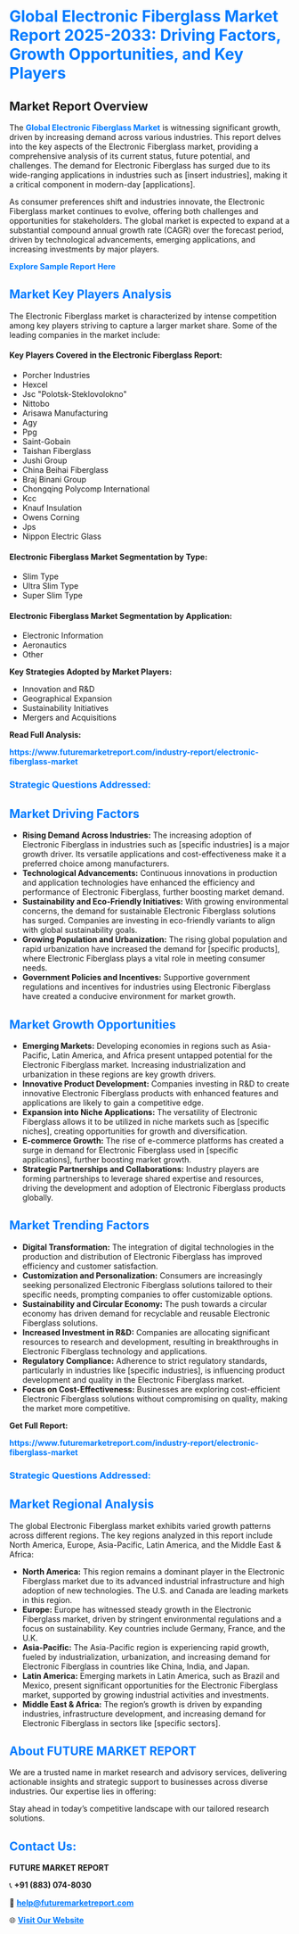 <h1 style="color: #007BFF;">Global Electronic Fiberglass Market Report 2025-2033: Driving Factors, Growth Opportunities, and Key Players</h1>

<section id="overview">
<h2>Market Report Overview</h2>
<p>The <a href="https://www.futuremarketreport.com/industry-report/electronic-fiberglass-market" style="color: #007BFF; text-decoration: none;"><strong>Global Electronic Fiberglass Market</strong></a> is witnessing significant growth, driven by increasing demand across various industries. This report delves into the key aspects of the Electronic Fiberglass market, providing a comprehensive analysis of its current status, future potential, and challenges. The demand for Electronic Fiberglass has surged due to its wide-ranging applications in industries such as [insert industries], making it a critical component in modern-day [applications].</p>
<p>As consumer preferences shift and industries innovate, the Electronic Fiberglass market continues to evolve, offering both challenges and opportunities for stakeholders. The global market is expected to expand at a substantial compound annual growth rate (CAGR) over the forecast period, driven by technological advancements, emerging applications, and increasing investments by major players.</p>
</section>

<section id="overview">
<p><a href="https://www.futuremarketreport.com/request-sample/reportId=31300" style="color: #007BFF; text-decoration: none;"><strong>Explore Sample Report Here</strong></a></p>
</section>

<section id="key-players">
<h2 style="color: #007BFF;">Market Key Players Analysis</h2>
<p>The Electronic Fiberglass market is characterized by intense competition among key players striving to capture a larger market share. Some of the leading companies in the market include:</p>
<h4>Key Players Covered in the Electronic Fiberglass Report:</h4>
<ul><li>Porcher Industries</li><li>Hexcel</li><li>Jsc &quot;Polotsk-Steklovolokno&quot;</li><li>Nittobo</li><li>Arisawa Manufacturing</li><li>Agy</li><li>Ppg</li><li>Saint-Gobain</li><li>Taishan Fiberglass</li><li>Jushi Group</li><li>China Beihai Fiberglass</li><li>Braj Binani Group</li><li>Chongqing Polycomp International</li><li>Kcc</li><li>Knauf Insulation</li><li>Owens Corning</li><li>Jps</li><li>Nippon Electric Glass</li></ul>
<h4>Electronic Fiberglass Market Segmentation by Type:</h4>
<ul><li>Slim Type</li><li>Ultra Slim Type</li><li>Super Slim Type</li></ul>

<h4>Electronic Fiberglass Market Segmentation by Application:</h4>
<ul><li>Electronic Information</li><li>Aeronautics</li><li>Other</li></ul>
<p><strong>Key Strategies Adopted by Market Players:</strong></p>
<ul>
<li>Innovation and R&D</li>
<li>Geographical Expansion</li>
<li>Sustainability Initiatives</li>
<li>Mergers and Acquisitions</li>
</ul>
</section>

<section>
<p><strong>Read Full Analysis: </strong></p><a href="https://www.futuremarketreport.com/industry-report/electronic-fiberglass-market" style="color: #007BFF; text-decoration: none;"><strong>https://www.futuremarketreport.com/industry-report/electronic-fiberglass-market</strong></a>
<h3 style="color: #007BFF;">Strategic Questions Addressed:</h3>
</section>

<section id="driving-factors">
<h2 style="color: #007BFF;">Market Driving Factors</h2>
<ul>
<li><strong>Rising Demand Across Industries:</strong> The increasing adoption of Electronic Fiberglass in industries such as [specific industries] is a major growth driver. Its versatile applications and cost-effectiveness make it a preferred choice among manufacturers.</li>
<li><strong>Technological Advancements:</strong> Continuous innovations in production and application technologies have enhanced the efficiency and performance of Electronic Fiberglass, further boosting market demand.</li>
<li><strong>Sustainability and Eco-Friendly Initiatives:</strong> With growing environmental concerns, the demand for sustainable Electronic Fiberglass solutions has surged. Companies are investing in eco-friendly variants to align with global sustainability goals.</li>
<li><strong>Growing Population and Urbanization:</strong> The rising global population and rapid urbanization have increased the demand for [specific products], where Electronic Fiberglass plays a vital role in meeting consumer needs.</li>
<li><strong>Government Policies and Incentives:</strong> Supportive government regulations and incentives for industries using Electronic Fiberglass have created a conducive environment for market growth.</li>
</ul>
</section>

<section id="growth-opportunities">
<h2 style="color: #007BFF;">Market Growth Opportunities</h2>
<ul>
<li><strong>Emerging Markets:</strong> Developing economies in regions such as Asia-Pacific, Latin America, and Africa present untapped potential for the Electronic Fiberglass market. Increasing industrialization and urbanization in these regions are key growth drivers.</li>
<li><strong>Innovative Product Development:</strong> Companies investing in R&D to create innovative Electronic Fiberglass products with enhanced features and applications are likely to gain a competitive edge.</li>
<li><strong>Expansion into Niche Applications:</strong> The versatility of Electronic Fiberglass allows it to be utilized in niche markets such as [specific niches], creating opportunities for growth and diversification.</li>
<li><strong>E-commerce Growth:</strong> The rise of e-commerce platforms has created a surge in demand for Electronic Fiberglass used in [specific applications], further boosting market growth.</li>
<li><strong>Strategic Partnerships and Collaborations:</strong> Industry players are forming partnerships to leverage shared expertise and resources, driving the development and adoption of Electronic Fiberglass products globally.</li>
</ul>
</section>

<section id="trending-factors">
<h2 style="color: #007BFF;">Market Trending Factors</h2>
<ul>
<li><strong>Digital Transformation:</strong> The integration of digital technologies in the production and distribution of Electronic Fiberglass has improved efficiency and customer satisfaction.</li>
<li><strong>Customization and Personalization:</strong> Consumers are increasingly seeking personalized Electronic Fiberglass solutions tailored to their specific needs, prompting companies to offer customizable options.</li>
<li><strong>Sustainability and Circular Economy:</strong> The push towards a circular economy has driven demand for recyclable and reusable Electronic Fiberglass solutions.</li>
<li><strong>Increased Investment in R&D:</strong> Companies are allocating significant resources to research and development, resulting in breakthroughs in Electronic Fiberglass technology and applications.</li>
<li><strong>Regulatory Compliance:</strong> Adherence to strict regulatory standards, particularly in industries like [specific industries], is influencing product development and quality in the Electronic Fiberglass market.</li>
<li><strong>Focus on Cost-Effectiveness:</strong> Businesses are exploring cost-efficient Electronic Fiberglass solutions without compromising on quality, making the market more competitive.</li>
</ul>
</section>

<section>
<p><strong>Get Full Report: </strong></p><a href="https://www.futuremarketreport.com/industry-report/electronic-fiberglass-market" style="color: #007BFF; text-decoration: none;"><strong>https://www.futuremarketreport.com/industry-report/electronic-fiberglass-market</strong></a>
<h3 style="color: #007BFF;">Strategic Questions Addressed:</h3>
</section>


<section id="regional-analysis">
<h2 style="color: #007BFF;">Market Regional Analysis</h2>
<p>The global Electronic Fiberglass market exhibits varied growth patterns across different regions. The key regions analyzed in this report include North America, Europe, Asia-Pacific, Latin America, and the Middle East & Africa:</p>
<ul>
<li><strong>North America:</strong> This region remains a dominant player in the Electronic Fiberglass market due to its advanced industrial infrastructure and high adoption of new technologies. The U.S. and Canada are leading markets in this region.</li>
<li><strong>Europe:</strong> Europe has witnessed steady growth in the Electronic Fiberglass market, driven by stringent environmental regulations and a focus on sustainability. Key countries include Germany, France, and the U.K.</li>
<li><strong>Asia-Pacific:</strong> The Asia-Pacific region is experiencing rapid growth, fueled by industrialization, urbanization, and increasing demand for Electronic Fiberglass in countries like China, India, and Japan.</li>
<li><strong>Latin America:</strong> Emerging markets in Latin America, such as Brazil and Mexico, present significant opportunities for the Electronic Fiberglass market, supported by growing industrial activities and investments.</li>
<li><strong>Middle East & Africa:</strong> The region’s growth is driven by expanding industries, infrastructure development, and increasing demand for Electronic Fiberglass in sectors like [specific sectors].</li>
</ul>
</section>

<footer>
<h2 style="color: #007BFF;">About FUTURE MARKET REPORT</h2>
<p>We are a trusted name in market research and advisory services, delivering actionable insights and strategic support to businesses across diverse industries. Our expertise lies in offering:</p>

<p>Stay ahead in today’s competitive landscape with our tailored research solutions.</p>

<h2 style="color: #007BFF;">Contact Us:</h2>
<p><strong>FUTURE MARKET REPORT</strong></p>
<p>📞 <strong>+91 (883) 074-8030</strong></p>
<p>📧 <strong><a href="mailto:help@futuremarketreport.com" style="color: #007BFF;">help@futuremarketreport.com</a></strong></p>
<p>🌐 <strong><a href="https://www.futuremarketreport.com/" style="color: #007BFF;">Visit Our Website</a></strong></p>
</footer>